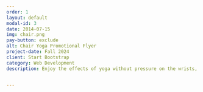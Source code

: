 ```yaml
---
order: 1
layout: default
modal-id: 3
date: 2014-07-15
img: chair.png
pay-button: exclude
alt: Chair Yoga Promotional Flyer
project-date: Fall 2024
client: Start Bootstrap
category: Web Development
description: Enjoy the effects of yoga without pressure on the wrists, knees and back. If you are dealing with an injury, a chronic condition or simply do not like getting down on the floor, this is the class for you. Options will be given so all students can participate regardless of physical challenges. During the seven-week sessions, each class will include breathwork, stretching and meditation.  &#10;&#13; &#10;&#13; Online Registration begins &#10;&#13; &#10;&#13; September 7 (Greendale Residents), &#10;&#13; September 11 (Non-Residents) &#10;&#13; &#10;&#13; In-person/phone registration begins &#10;&#13; &#10;&#13; September 10 (Greendale Residents), &#10;&#13; September 11 (Non-Residents)


---
```

